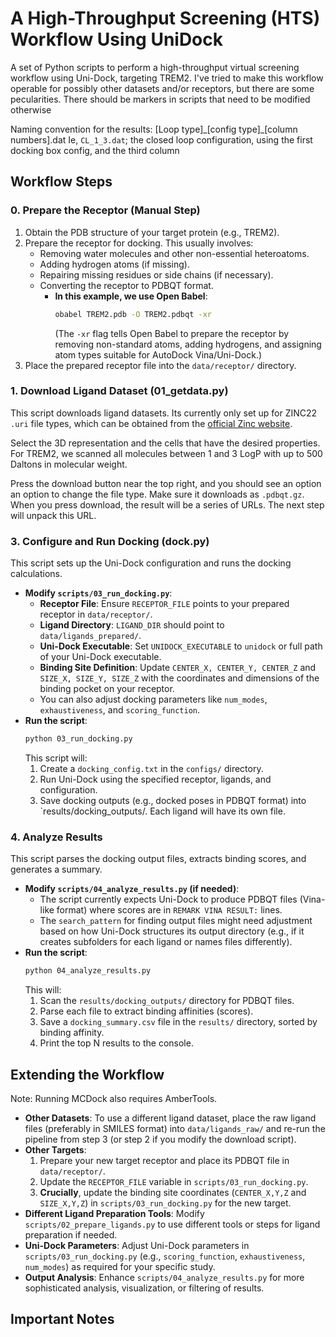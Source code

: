 # A High-Throughput Screening (HTS) Workflow Using UniDock

A set of Python scripts to perform a high-throughput virtual screening workflow using Uni-Dock, targeting TREM2. I've tried to make this workflow operable for possibly other datasets and/or receptors, but there are some pecularities. There should be markers in scripts that need to be modified otherwise

Naming convention for the results:
[Loop type]_[config type]\_[column numbers].dat
Ie, `CL_1_3.dat`; the closed loop configuration, using the first docking box config, and the third column 

## Workflow Steps

### 0. Prepare the Receptor (Manual Step)

1.  Obtain the PDB structure of your target protein (e.g., TREM2).
2.  Prepare the receptor for docking. This usually involves:
    *   Removing water molecules and other non-essential heteroatoms.
    *   Adding hydrogen atoms (if missing).
    *   Repairing missing residues or side chains (if necessary).
    *   Converting the receptor to PDBQT format.
        *   **In this example, we use Open Babel**:
            ```bash
            obabel TREM2.pdb -O TREM2.pdbqt -xr
            ```
            (The `-xr` flag tells Open Babel to prepare the receptor by removing non-standard atoms, adding hydrogens, and assigning atom types suitable for AutoDock Vina/Uni-Dock.)
3.  Place the prepared receptor file into the `data/receptor/` directory.

### 1. Download Ligand Dataset (01_getdata.py)

This script downloads ligand datasets. Its currently only set up for ZINC22 `.uri` file types, which can be obtained from the [official Zinc website](https://zinc.docking.org/tranches/home/).

Select the 3D representation and the cells that have the desired properties. For TREM2, we scanned all molecules between 1 and 3 LogP with up to 500 Daltons in molecular weight.

Press the download button near the top right, and you should see an option an option to change the file type. Make sure it downloads as `.pdbqt.gz`. When you press download, the result will be a series of URLs. The next step will unpack this URL.

### 3. Configure and Run Docking (dock.py)

This script sets up the Uni-Dock configuration and runs the docking calculations.

*   **Modify `scripts/03_run_docking.py`**:
    *   **Receptor File**: Ensure `RECEPTOR_FILE` points to your prepared receptor in `data/receptor/`.
    *   **Ligand Directory**: `LIGAND_DIR` should point to `data/ligands_prepared/`.
    *   **Uni-Dock Executable**: Set `UNIDOCK_EXECUTABLE` to `unidock` or full path of your Uni-Dock executable.
    *   **Binding Site Definition**: Update `CENTER_X, CENTER_Y, CENTER_Z` and `SIZE_X, SIZE_Y, SIZE_Z` with the coordinates and dimensions of the binding pocket on your receptor.
    *   You can also adjust docking parameters like `num_modes`, `exhaustiveness`, and `scoring_function`.
*   **Run the script**:
    ```bash
    python 03_run_docking.py
    ```
    This script will:
    1.  Create a `docking_config.txt` in the `configs/` directory.
    2.  Run Uni-Dock using the specified receptor, ligands, and configuration.
    3.  Save docking outputs (e.g., docked poses in PDBQT format) into `results/docking_outputs/. Each ligand will have its own file.

### 4. Analyze Results

This script parses the docking output files, extracts binding scores, and generates a summary.

*   **Modify `scripts/04_analyze_results.py` (if needed)**:
    *   The script currently expects Uni-Dock to produce PDBQT files (Vina-like format) where scores are in `REMARK VINA RESULT:` lines.
    *   The `search_pattern` for finding output files might need adjustment based on how Uni-Dock structures its output directory (e.g., if it creates subfolders for each ligand or names files differently).
*   **Run the script**:
    ```bash
    python 04_analyze_results.py
    ```
    This will:
    1.  Scan the `results/docking_outputs/` directory for PDBQT files.
    2.  Parse each file to extract binding affinities (scores).
    3.  Save a `docking_summary.csv` file in the `results/` directory, sorted by binding affinity.
    4.  Print the top N results to the console.

## Extending the Workflow
Note: Running MCDock also requires AmberTools.
*   **Other Datasets**: To use a different ligand dataset, place the raw ligand files (preferably in SMILES format) into `data/ligands_raw/` and re-run the pipeline from step 3 (or step 2 if you modify the download script).
*   **Other Targets**: 
    1.  Prepare your new target receptor and place its PDBQT file in `data/receptor/`.
    2.  Update the `RECEPTOR_FILE` variable in `scripts/03_run_docking.py`.
    3.  **Crucially**, update the binding site coordinates (`CENTER_X,Y,Z` and `SIZE_X,Y,Z`) in `scripts/03_run_docking.py` for the new target.
*   **Different Ligand Preparation Tools**: Modify `scripts/02_prepare_ligands.py` to use different tools or steps for ligand preparation if needed.
*   **Uni-Dock Parameters**: Adjust Uni-Dock parameters in `scripts/03_run_docking.py` (e.g., `scoring_function`, `exhaustiveness`, `num_modes`) as required for your specific study.
*   **Output Analysis**: Enhance `scripts/04_analyze_results.py` for more sophisticated analysis, visualization, or filtering of results.

## Important Notes


